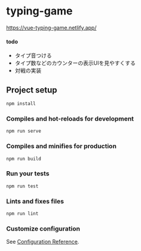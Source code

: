 # typing-game
https://vue-typing-game.netlify.app/

#### todo
* タイプ音つける
* タイプ数などのカウンターの表示UIを見やすくする
* 対戦の実装


## Project setup
```
npm install
```

### Compiles and hot-reloads for development
```
npm run serve
```

### Compiles and minifies for production
```
npm run build
```

### Run your tests
```
npm run test
```

### Lints and fixes files
```
npm run lint
```

### Customize configuration
See [Configuration Reference](https://cli.vuejs.org/config/).
